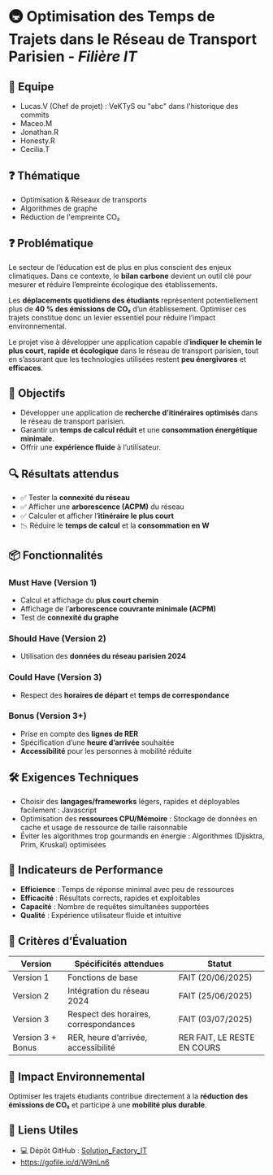 # 🚇 Optimisation des Temps de Trajets dans le Réseau de Transport Parisien - *Filière IT*

## 🧠 Equipe

- Lucas.V (Chef de projet) : VeKTyS ou "abc" dans l'historique des commits
- Maceo.M
- Jonathan.R
- Honesty.R
- Cecilia.T

## ❓ Thématique

- Optimisation & Réseaux de transports  
- Algorithmes de graphe  
- Réduction de l'empreinte CO₂  

## ❓ Problématique

Le secteur de l’éducation est de plus en plus conscient des enjeux climatiques. Dans ce contexte, le **bilan carbone** devient un outil clé pour mesurer et réduire l’empreinte écologique des établissements.

Les **déplacements quotidiens des étudiants** représentent potentiellement plus de **40 % des émissions de CO₂** d’un établissement. Optimiser ces trajets constitue donc un levier essentiel pour réduire l’impact environnemental.

Le projet vise à développer une application capable d’**indiquer le chemin le plus court, rapide et écologique** dans le réseau de transport parisien, tout en s’assurant que les technologies utilisées restent **peu énergivores** et **efficaces**.

## 🎯 Objectifs

- Développer une application de **recherche d’itinéraires optimisés** dans le réseau de transport parisien.
- Garantir un **temps de calcul réduit** et une **consommation énergétique minimale**.
- Offrir une **expérience fluide** à l’utilisateur.

## 🔍 Résultats attendus

- ✅ Tester la **connexité du réseau**
- ✅ Afficher une **arborescence (ACPM)** du réseau
- ✅ Calculer et afficher l’**itinéraire le plus court**
- 📉 Réduire le **temps de calcul** et la **consommation en W**

## 📦 Fonctionnalités

### Must Have (Version 1)
- Calcul et affichage du **plus court chemin**
- Affichage de l’**arborescence couvrante minimale (ACPM)**
- Test de **connexité du graphe**

### Should Have (Version 2)
- Utilisation des **données du réseau parisien 2024**

### Could Have (Version 3)
- Respect des **horaires de départ** et **temps de correspondance**

### Bonus (Version 3+)
- Prise en compte des **lignes de RER**
- Spécification d’une **heure d’arrivée** souhaitée
- **Accessibilité** pour les personnes à mobilité réduite

## 🛠️ Exigences Techniques

- Choisir des **langages/frameworks** légers, rapides et déployables facilement : Javascript 
- Optimisation des **ressources CPU/Mémoire** : Stockage de données en cache et usage de ressource de taille raisonnable
- Éviter les algorithmes trop gourmands en énergie : Algorithmes (Djisktra, Prim, Kruskal) optimisées

## 🧪 Indicateurs de Performance

- **Efficience** : Temps de réponse minimal avec peu de ressources
- **Efficacité** : Résultats corrects, rapides et exploitables
- **Capacité** : Nombre de requêtes simultanées supportées
- **Qualité** : Expérience utilisateur fluide et intuitive

## 📝 Critères d’Évaluation

| Version              | Spécificités attendues                                    | Statut
|----------------------|-----------------------------------------------------------|--------------------------
| Version 1            | Fonctions de base                                         | FAIT (20/06/2025)
| Version 2            | Intégration du réseau 2024                                | FAIT (25/06/2025)
| Version 3            | Respect des horaires, correspondances                     | FAIT (03/07/2025)
| Version 3 + Bonus    | RER, heure d’arrivée, accessibilité                       | RER FAIT, LE RESTE EN COURS

## 🌱 Impact Environnemental

Optimiser les trajets étudiants contribue directement à la **réduction des émissions de CO₂** et participe à une **mobilité plus durable**.

## 🔗 Liens Utiles

- 💻 Dépôt GitHub : [Solution_Factory_IT](https://github.com/ossef/Solution_Factory_IT)
- https://gofile.io/d/W9nLn6
